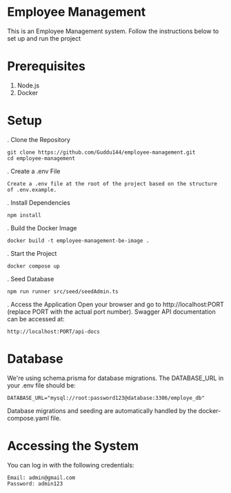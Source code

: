 # Employee Management

This is an Employee Management system. Follow the instructions below to set up and run the project

# Prerequisites
1) Node.js
2) Docker

# Setup

. Clone the Repository

	git clone https://github.com/Guddu144/employee-management.git
	cd employee-management

. Create a .env File

	Create a .env file at the root of the project based on the structure of .env.example.

. Install Dependencies

	npm install
 
. Build the Docker Image

	docker build -t employee-management-be-image .

.	Start the Project

	docker compose up
 
 . Seed Database

	npm run runner src/seed/seedAdmin.ts

.	Access the Application
	Open your browser and go to http://localhost:PORT (replace PORT with the actual port number).
 	Swagger API documentation can be accessed at:

   	http://localhost:PORT/api-docs

# Database

We're using schema.prisma for database migrations. The DATABASE_URL in your .env file should be:

	DATABASE_URL="mysql://root:password123@database:3306/employe_db"

Database migrations and seeding are automatically handled by the docker-compose.yaml file.

# Accessing the System
You can log in with the following credentials:

	Email: admin@gmail.com
	Password: admin123

